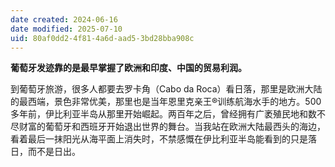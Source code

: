 ```yaml
---
date created: 2024-06-16
date modified: 2025-07-10
uid: 80af0dd2-4f81-4a6d-aad5-3bd28bba908c
---
```

**葡萄牙发迹靠的是最早掌握了欧洲和印度、中国的贸易利润。**

<!-- more -->

到葡萄牙旅游，很多人都要去罗卡角（Cabo da Roca）看日落，那里是欧洲大陆的最西端，景色非常优美，那里也是当年恩里克亲王®训练航海水手的地方。500 多年前，伊比利亚半岛从那里开始崛起。两百年之后，曾经拥有广袤殖民地和数不尽财富的葡萄牙和西班牙开始退出世界的舞台。当我站在欧洲大陆最西头的海边，看着最后一抹阳光从海平面上消失时，不禁感慨在伊比利亚半岛能看到的只是落日，而不是日出。
